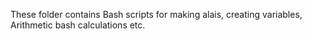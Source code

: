 These folder contains Bash scripts for making alais, creating variables, Arithmetic bash calculations etc.
